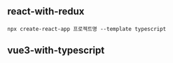 ## react-with-redux

```shell
npx create-react-app 프로젝트명 --template typescript
```


## vue3-with-typescript

```shell

```